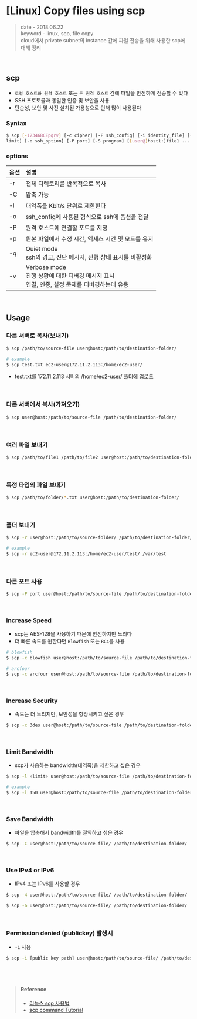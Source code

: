 # [Linux] Copy files using scp
> date - 2018.06.22  
> keyword - linux, scp, file copy  
> cloud에서 private subnet의 instance 간에 파일 전송을 위해 사용한 scp에 대해 정리

<br>

## scp
* `로컬 호스트와 원격 호스트` 또는 `두 원격 호스트` 간에 파일을 안전하게 전송할 수 있다
* SSH 프로토콜과 동일한 인증 및 보안을 사용
* 단순성, 보안 및 사전 설치된 가용성으로 인해 많이 사용된다

### Syntax
```sh
$ scp [-12346BCEpqrv] [-c cipher] [-F ssh_config] [-i identity_file] [-l 
limit] [-o ssh_option] [-P port] [-S program] [[user@]host1:]file1 ... [[user@]host2:]file2
```

### options
| 옵션 | 설명 |
|:--|:--|
| -r | 전체 디렉토리를 반복적으로 복사 |
| -C | 압축 가능 |
| -l | 대역폭을 Kbit/s 단위로 제한한다 |
| -o | ssh_config에 사용된 형식으로 ssh에 옵션을 전달 |
| -P | 원격 호스트에 연결할 포트를 지정 |
| -p | 원본 파일에서 수정 시간, 엑세스 시간 및 모드를 유지 |
| -q | Quiet mode <br> ssh의 경고, 진단 메시지, 진행 상태 표시를 비활성화 |
| -v | Verbose mode <br> 진행 상황에 대한 디버깅 메시지 표시 <br> 연결, 인증, 설정 문제를 디버깅하는데 유용 |


<br>

## Usage

### 다른 서버로 복사(보내기)
```sh
$ scp /path/to/source-file user@host:/path/to/destination-folder/

# example
$ scp test.txt ec2-user@172.11.2.113:/home/ec2-user/
```
* test.txt를 172.11.2.113 서버의 /home/ec2-user/ 폴더에 업로드

<br>

### 다른 서버에서 복사(가져오기)
```sh
$ scp user@host:/path/to/source-file /path/to/destination-folder/
```

<br>

### 여러 파일 보내기
```sh
$ scp /path/to/file1 /path/to/file2 user@host:/path/to/destination-folder/
```

<br>

### 특정 타입의 파일 보내기
```sh
$ scp /path/to/folder/*.txt user@host:/path/to/destination-folder/
```

<br>

### 폴더 보내기
```sh
$ scp -r user@host:/path/to/source-folder/ /path/to/destination-folder/

# example
$ scp -r ec2-user@172.11.2.113:/home/ec2-user/test/ /var/test
```

<br>

### 다른 포트 사용
```sh
$ scp -P port user@host:/path/to/source-file /path/to/destination-folder/
```

<br>

### Increase Speed
* scp는 AES-128을 사용하기 때문에 안전하지만 느리다
* 더 빠른 속도를 원한다면 `Blowfish` 또는 `RC4`를 사용
```sh
# blowfish
$ scp -c blowfish user@host:/path/to/source-file /path/to/destination-folder/

# arcfour
$ scp -c arcfour user@host:/path/to/source-file /path/to/destination-folder/
```

<br>

### Increase Security
* 속도는 더 느리지만, 보안성을 향상시키고 싶은 경우
```sh
$ scp -c 3des user@host:/path/to/source-file /path/to/destination-folder/
```

<br>

### Limit Bandwidth
* scp가 사용하는 bandwidth(대역폭)을 제한하고 싶은 경우
```sh
$ scp -l <limit> user@host:/path/to/source-file /path/to/destination-folder/

# example
$ scp -l 150 user@host:/path/to/source-file /path/to/destination-folder/
```

<br>

### Save Bandwidth
* 파일을 압축해서 bandwidth를 절약하고 싶은 경우
```sh
$ scp -C user@host:/path/to/source-file/ /path/to/destination-folder/
```

<br>

### Use IPv4 or IPv6
* IPv4 또는 IPv6를 사용할 경우
```sh
$ scp -4 user@host:/path/to/source-file/ /path/to/destination-folder/

$ scp -6 user@host:/path/to/source-file/ /path/to/destination-folder/
```

<br>

### Permission denied (publickey) 발생시
* `-i` 사용
```sh
$ scp -i [public key path] user@host:/path/to/source-file/ /path/to/destination-folder/
```


<br><br>

> #### Reference
> * [리눅스 scp 사용법](https://zetawiki.com/wiki/%EB%A6%AC%EB%88%85%EC%8A%A4_scp_%EC%82%AC%EC%9A%A9%EB%B2%95)
> * [scp command Tutorial](https://www.garron.me/en/articles/scp.html)
